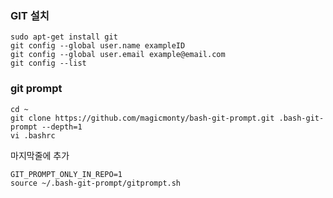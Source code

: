 ### GIT 설치
```
sudo apt-get install git
git config --global user.name exampleID
git config --global user.email example@email.com
git config --list
```
### git prompt
```
cd ~
git clone https://github.com/magicmonty/bash-git-prompt.git .bash-git-prompt --depth=1
vi .bashrc
```
마지막줄에 추가
```
GIT_PROMPT_ONLY_IN_REPO=1
source ~/.bash-git-prompt/gitprompt.sh
```
